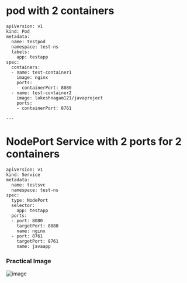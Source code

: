 # pod with 2 containers
```
apiVersion: v1
kind: Pod
metadata:
  name: testpod
  namespace: test-ns
  labels:
    app: testapp
spec:
  containers:
  - name: test-container1
    image: nginx
    ports:
    - containerPort: 8080
  - name: test-container2
    image: lokeshnagam121/javaproject
    ports:
    - containerPort: 8761
    
---
```
# NodePort Service with 2 ports for 2 containers
```
apiVersion: v1
kind: Service
metadata:
  name: testsvc
  namespace: test-ns
spec:
  type: NodePort
  selector:
    app: testapp
  ports:
  - port: 8080
    targetPort: 8080
    name: nginx
  - port: 8761
    targetPort: 8761
    name: javaapp
 ```
### Practical Image
![image](https://github.com/Loki-1/Kubernetes-manifestfiles/assets/134843197/2b0e2934-0ac5-4ea0-9466-509a32dc6063)

